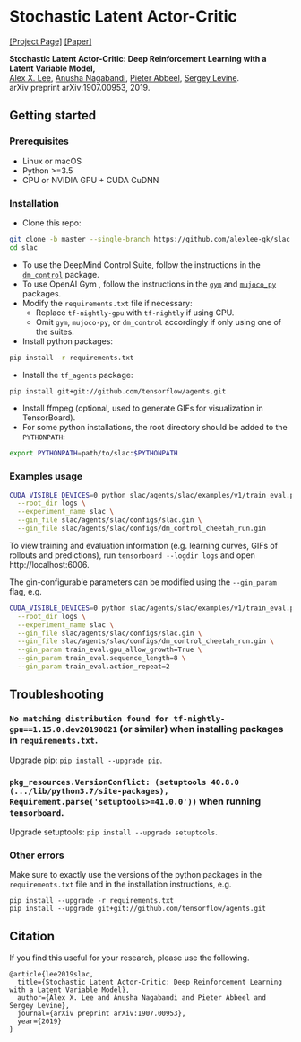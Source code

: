 # Stochastic Latent Actor-Critic
[[Project Page]](https://alexlee-gk.github.io/slac/) [[Paper]](https://arxiv.org/abs/1907.00953)

**Stochastic Latent Actor-Critic: Deep Reinforcement Learning with a Latent Variable Model,**  
[Alex X. Lee](https://alexlee-gk.github.io/), [Anusha Nagabandi](https://people.eecs.berkeley.edu/~nagaban2/), [Pieter Abbeel](https://people.eecs.berkeley.edu/~pabbeel/), [Sergey Levine](https://people.eecs.berkeley.edu/~svlevine/).  
arXiv preprint arXiv:1907.00953, 2019.

## Getting started ###
### Prerequisites
- Linux or macOS
- Python >=3.5
- CPU or NVIDIA GPU + CUDA CuDNN

### Installation
- Clone this repo:
```bash
git clone -b master --single-branch https://github.com/alexlee-gk/slac.git
cd slac
```
- To use the DeepMind Control Suite, follow the instructions in the [`dm_control`](https://github.com/deepmind/dm_control) package.
- To use OpenAI Gym , follow the instructions in the [`gym`](https://github.com/openai/gym) and [`mujoco_py`](https://github.com/openai/mujoco-py) packages.
- Modify the `requirements.txt` file if necessary:
  - Replace `tf-nightly-gpu` with `tf-nightly` if using CPU.
  - Omit `gym`, `mujoco-py`, or `dm_control` accordingly if only using one of the suites.
- Install python packages:
```bash
pip install -r requirements.txt
```
- Install the `tf_agents` package:
```bash
pip install git+git://github.com/tensorflow/agents.git
```
- Install ffmpeg (optional, used to generate GIFs for visualization in TensorBoard).
- For some python installations, the root directory should be added to the `PYTHONPATH`:
```bash
export PYTHONPATH=path/to/slac:$PYTHONPATH
```

### Examples usage
```bash
CUDA_VISIBLE_DEVICES=0 python slac/agents/slac/examples/v1/train_eval.py \
  --root_dir logs \
  --experiment_name slac \
  --gin_file slac/agents/slac/configs/slac.gin \
  --gin_file slac/agents/slac/configs/dm_control_cheetah_run.gin
```
To view training and evaluation information (e.g. learning curves, GIFs of rollouts and predictions), run `tensorboard --logdir logs` and open http://localhost:6006. 

The gin-configurable parameters can be modified using the `--gin_param` flag, e.g. 
```bash
CUDA_VISIBLE_DEVICES=0 python slac/agents/slac/examples/v1/train_eval.py \
  --root_dir logs \
  --experiment_name slac \
  --gin_file slac/agents/slac/configs/slac.gin \
  --gin_file slac/agents/slac/configs/dm_control_cheetah_run.gin \
  --gin_param train_eval.gpu_allow_growth=True \
  --gin_param train_eval.sequence_length=8 \
  --gin_param train_eval.action_repeat=2
```

## Troubleshooting
### `No matching distribution found for tf-nightly-gpu==1.15.0.dev20190821` (or similar) when installing packages in `requirements.txt`.
Upgrade pip: `pip install --upgrade pip`.

### `pkg_resources.VersionConflict: (setuptools 40.8.0 (.../lib/python3.7/site-packages), Requirement.parse('setuptools>=41.0.0'))` when running `tensorboard`.
Upgrade setuptools: `pip install --upgrade setuptools`.

### Other errors
Make sure to exactly use the versions of the python packages in the `requirements.txt` file and in the installation instructions, e.g.
```
pip install --upgrade -r requirements.txt
pip install --upgrade git+git://github.com/tensorflow/agents.git
```

## Citation
If you find this useful for your research, please use the following.

```
@article{lee2019slac,
  title={Stochastic Latent Actor-Critic: Deep Reinforcement Learning with a Latent Variable Model},
  author={Alex X. Lee and Anusha Nagabandi and Pieter Abbeel and Sergey Levine},
  journal={arXiv preprint arXiv:1907.00953},
  year={2019}
}
```
